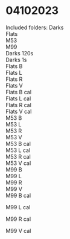 # 04102023

Included folders:
 Darks  
 Flats  
 M53  
 M99  
 Darks 120s  
 Darks 1s  
 Flats B  
 Flats L  
 Flats R  
 Flats V  
 Flats B cal  
 Flats L cal  
 Flats R cal  
 Flats V cal  
 M53 B  
 M53 L  
 M53 R  
 M53 V  
 M53 B cal  
 M53 L cal  
 M53 R cal  
 M53 V cal  
 M99 B  
 M99 L  
 M99 R  
 M99 V  
 M99 B cal  
 
 M99 L cal  
 
 M99 R cal  
 
 M99 V cal  
 

